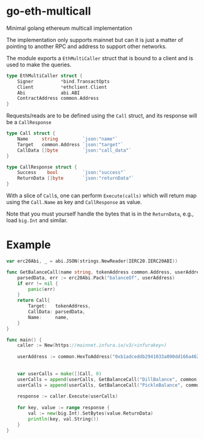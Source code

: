 # go-eth-multicall
Minimal golang ethereum multicall implementation

The implementation only supports mainnet but can it is just a matter of pointing to another RPC and address to support other networks.

The module exports a `EthMultiCaller` struct that is bound to a client and is used to make the queries.
```go
type EthMultiCaller struct {
    Signer          *bind.TransactOpts
    Client          *ethclient.Client
    Abi             abi.ABI
    ContractAddress common.Address
}
```

Requests/reads are to be defined using the `Call` struct, and its response will be a `CallResponse`
```go
type Call struct {
    Name     string         `json:"name"`
    Target   common.Address `json:"target"`
    CallData []byte         `json:"call_data"`
}

type CallResponse struct {
    Success    bool         `json:"success"`
    ReturnData []byte       `json:"returnData"`
}
```

With a slice of `Call`s, one can perform `Execute(calls)` which will return map using the `Call.Name` as key and `CallResponse` as value.

Note that you must yourself handle the bytes that is in the `ReturnData`, e.g., load `big.Int` and similar.

# Example

```go
var erc20Abi, _ = abi.JSON(strings.NewReader(IERC20.IERC20ABI))

func GetBalanceCall(name string, tokenAddress common.Address, userAddress common.Address) Call {
    parsedData, err := erc20Abi.Pack("balanceOf", userAddress)
    if err != nil {
        panic(err)
    }
    return Call{
        Target:   tokenAddress,
        CallData: parsedData,
        Name:     name,
    }
}

func main() {
    caller := New(https://mainnet.infura.io/v3/<infurakey>)
    
    userAddress := common.HexToAddress("0xb1adceddb2941033a090dd166a462fe1c2029484")
    
    
    var userCalls = make([]Call, 0)
    userCalls = append(userCalls, GetBalanceCall("DillBalance", common.HexToAddress("0xbBCf169eE191A1Ba7371F30A1C344bFC498b29Cf"), userAddress))
    userCalls = append(userCalls, GetBalanceCall("PickleBalance", common.HexToAddress("0x429881672B9AE42b8EbA0E26cD9C73711b891Ca5"), userAddress))
    
    response := caller.Execute(userCalls)
    
    for key, value := range response {
        val := new(big.Int).SetBytes(value.ReturnData)
        println(key, val.String())
    }
}
```

